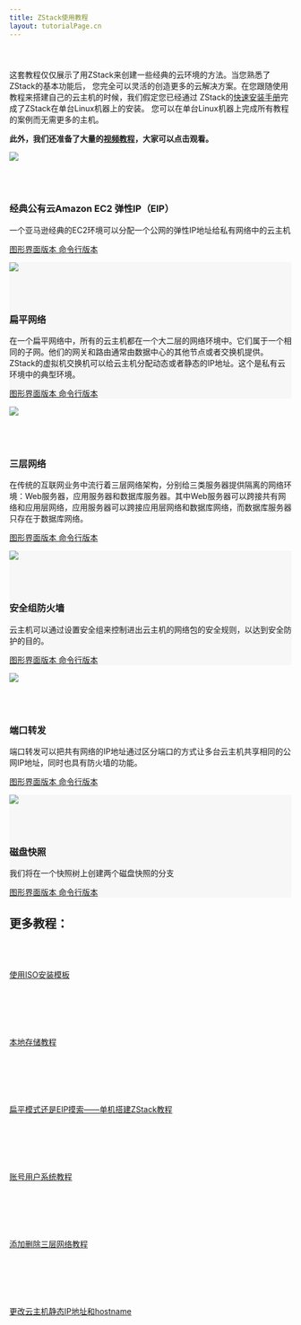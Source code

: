 ```yaml
---
title: ZStack使用教程
layout: tutorialPage.cn
---
```


<div class="container">
  <div class="row" style="padding-top: 25px">
    <p>
    这套教程仅仅展示了用ZStack来创建一些经典的云环境的方法。当您熟悉了ZStack的基本功能后，
    您完全可以灵活的创造更多的云解决方案。在您跟随使用教程来搭建自己的云主机的时候，我们假定您已经通过
    ZStack的<a href="../installation/index.html">快速安装手册</a>完成了ZStack在单台Linux机器上的安装。
    您可以在单台Linux机器上完成所有教程的案例而无需更多的主机。
    </p>
    <p>
    <b>此外，我们还准备了大量的<a href="http://so.iqiyi.com/so/q_zstack?source=input&sr=1026211706497">视频教程</a>，大家可以点击观看。</b>
    </p>
  </div>
  <div class="row">
    <div class="col-sm-6">
      <img class="img-responsive" src="/images/eip.png">
    </div>
    <div class="col-sm-6" style="padding-top: 50px">
      <h3>经典公有云Amazon EC2 弹性IP（EIP）</h3>
      <p>一个亚马逊经典的EC2环境可以分配一个公网的弹性IP地址给私有网络中的云主机</p>
      <p>
        <a href="ec2-ui.html" class="btn btn-primary" role="button">
          图形界面版本
        </a>
        <a href="ec2-cli.html" class="btn btn-default" role="button">
          命令行版本
        </a>
      </p>
    </div>
  </div>
</div>


<div  style="background: #f7f7f7">
  <div class="container">
    <div class="row">
      <div class="col-sm-6">
        <img class="img-responsive" src="/images/flat_network.png">
      </div>
      <div class="col-sm-6" style="padding-top: 50px">
        <h3>扁平网络</h3>
        <p>在一个扁平网络中，所有的云主机都在一个大二层的网络环境中。它们属于一个相同的子网。他们的网关和路由通常由数据中心的其他节点或者交换机提供。ZStack的虚拟机交换机可以给云主机分配动态或者静态的IP地址。这个是私有云环境中的典型环境。</p>
        <p>
          <a href="flat-network-ui.html" class="btn btn-primary" role="button">
            图形界面版本
          </a>
          <a href="flat-network-cli.html" class="btn btn-default" role="button">
            命令行版本
          </a>
        </p>
      </div>
    </div>
  </div>
</div>

<div class="container">
  <div class="row">
    <div class="col-sm-6">
      <img class="img-responsive" src="/images/tier_3_networks.png">
    </div>
    <div class="col-sm-6" style="padding-top: 50px">
      <h3>三层网络</h3>
      <p>在传统的互联网业务中流行着三层网络架构，分别给三类服务器提供隔离的网络环境：Web服务器，应用服务器和数据库服务器。其中Web服务器可以跨接共有网络和应用层网络，应用服务器可以跨接应用层网络和数据库网络，而数据库服务器只存在于数据库网络。</p>
      <p>
        <a href="three-tiered-ui.html" class="btn btn-primary" role="button">
          图形界面版本
        </a>
        <a href="three-tiered-cli.html" class="btn btn-default" role="button">
          命令行版本
        </a>
      </p>
    </div>
  </div>
</div>

<div  style="background: #f7f7f7">
  <div class="container">
    <div class="row">
      <div class="col-sm-6">
        <img class="img-responsive" src="/images/flat_network_with_security_group.png">
      </div>
      <div class="col-sm-6" style="padding-top: 50px">
        <h3>安全组防火墙</h3>
        <p>云主机可以通过设置安全组来控制进出云主机的网络包的安全规则，以达到安全防护的目的。</p>
        <p>
          <a href="security-group-ui.html" class="btn btn-primary" role="button">
            图形界面版本
          </a>
          <a href="security-group-cli.html" class="btn btn-default" role="button">
            命令行版本
          </a>
        </p>
      </div>
    </div>
  </div>
</div>

<div class="container">
  <div class="row">
    <div class="col-sm-6">
      <img class="img-responsive" src="/images/port_forwarding.png">
    </div>
    <div class="col-sm-6" style="padding-top: 50px">
      <h3>端口转发</h3>
      <p>端口转发可以把共有网络的IP地址通过区分端口的方式让多台云主机共享相同的公网IP地址，同时也具有防火墙的功能。</p>
      <p>
        <a href="elastic-port-forwarding-ui.html" class="btn btn-primary" role="button">
          图形界面版本
        </a>
        <a href="elastic-port-forwarding-cli.html" class="btn btn-default" role="button">
          命令行版本
        </a>
      </p>
    </div>
  </div>
</div>

<div  style="background: #f7f7f7">
  <div class="container">
    <div class="row">
      <div class="col-sm-6">
        <img class="img-responsive" src="/images/snapshot.png">
      </div>
      <div class="col-sm-6" style="padding-top: 50px">
        <h3>磁盘快照</h3>
        <p>我们将在一个快照树上创建两个磁盘快照的分支</p>
        <p>
          <a href="snapshot-ui.html" class="btn btn-primary" role="button">
            图形界面版本
          </a>
          <a href="snapshot-cli.html" class="btn btn-default" role="button">
            命令行版本
          </a>
        </p>
      </div>
    </div>
  </div>
</div>

<div class="container">
  <div class="row">
    <h2>更多教程：</h2>
    <div class="col-sm-3" style="padding-top: 50px; padding-bottom: 50px">
        <a href=/cn_blog/install-image-by-iso.html>使用ISO安装模板</a>
    </div>
    <div class="col-sm-3" style="padding-top: 50px; padding-bottom: 50px">
        <a href=/cn_blog/local-stroage-tutorials.html>本地存储教程</a>
    </div>
    <div class="col-sm-3" style="padding-top: 50px; padding-bottom: 50px">
        <a href=/cn_blog/build-zstack-network-on-single-machine.html>扁平模式还是EIP摸索——单机搭建ZStack教程</a>
    </div>
    <div class="col-sm-3" style="padding-top: 50px; padding-bottom: 50px">
        <a href=/cn_blog/zstack-account-user-tutorials.html>账号用户系统教程</a>
    </div>
  </div>
  <div class="row">
    <div class="col-sm-3" style="padding-top: 50px; padding-bottom: 50px">
        <a href=/cn_blog/attach-detach-l3-tutorials.html>添加删除三层网络教程</a>
    </div>
    <div class="col-sm-3" style="padding-top: 50px; padding-bottom: 50px">
        <a href=/cn_blog/update-system-tags-by-delete-add.html>更改云主机静态IP地址和hostname</a>
    </div>
  </div>
</div>

